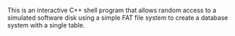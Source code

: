 This is an interactive C++ shell program that allows random access to a simulated software disk using a simple FAT file system to create a database system with a single table.

